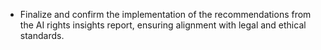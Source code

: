 - Finalize and confirm the implementation of the recommendations from the AI rights insights report, ensuring alignment with legal and ethical standards.
